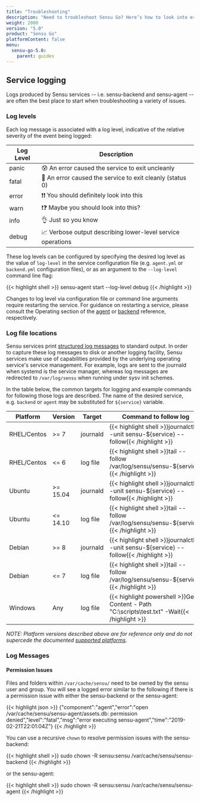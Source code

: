 ```yaml
---
title: "Troubleshooting"
description: "Need to troubleshoot Sensu Go? Here’s how to look into errors, including service logging and the log levels you need to know about. Logs produced by Sensu services – i.e., sensu-backend and sensu-agent – are often the best source of truth when troubleshooting issues, so we recommend you start there."
weight: 2000
version: "5.0"
product: "Sensu Go"
platformContent: false
menu:
  sensu-go-5.0:
    parent: guides
---
```


## Service logging

Logs produced by Sensu services -- i.e. sensu-backend and sensu-agent -- are
often the best place to start when troubleshooting a variety of issues.

### Log levels

Each log message is associated with a log level, indicative of the relative severity of the event being
logged:

| Log Level          | Description |
|--------------------|------------------------------------------------------------|
| panic              | 😰 An error caused the service to exit uncleanly           |
| fatal              | 👋 An error caused the service to exit cleanly (status 0)  |
| error              | ❗❗ You should definitely look into this                  |
| warn               | ❗❓ Maybe you should look into this?                       |
| info               | 👌 Just so you know                                         |
| debug              | 📈 Verbose output describing lower-level service operations |

These log levels can be configured by specifying the desired log level as the
value of `log-level` in the service configuration file (e.g. `agent.yml` or
`backend.yml` configuration files), or as an argument to the `--log-level`
command line flag:

{{< highlight shell >}}
sensu-agent start --log-level debug
{{< /highlight >}}

Changes to log level via configuration file or command line arguments require
restarting the service. For guidance on restarting a service, please
consult the Operating section of the [agent][agent-ref] or
[backend][backend-ref] reference, respectively.

### Log file locations

Sensu services print [structured log messages][structured] to standard output.
In order to capture these log messages to disk or another logging facility, Sensu services
make use of capabilities provided by the underlying operating service's service
management. For example, logs are sent to the journald when systemd is the service manager,
whereas log messages are redirected to `/var/log/sensu` when running under sysv
init schemes.

In the table below, the common targets for logging and example commands for
following those logs are described. The name of the desired service, e.g.
`backend` or `agent` may be substituted for `${service}` variable.

| Platform     | Version           | Target | Command to follow log |
|--------------|-------------------|--------------|-----------------------------------------------|
| RHEL/Centos  | >= 7       | journald     | {{< highlight shell >}}journalctl --unit sensu-${service} --follow{{< /highlight >}}   |
| RHEL/Centos  | <= 6       | log file     | {{< highlight shell >}}tail --follow /var/log/sensu/sensu-${service}{{< /highlight >}} |
| Ubuntu       | >= 15.04   | journald     | {{< highlight shell >}}journalctl --unit sensu-${service} --follow{{< /highlight >}}   |
| Ubuntu       | <= 14.10   | log file     | {{< highlight shell >}}tail --follow /var/log/sensu/sensu-${service}{{< /highlight >}} |
| Debian       | >= 8       | journald     | {{< highlight shell >}}journalctl --unit sensu-${service} --follow{{< /highlight >}}   |
| Debian       | <= 7       | log file     | {{< highlight shell >}}tail --follow /var/log/sensu/sensu-${service}{{< /highlight >}} |
| Windows      | Any        | log file     | {{< highlight powershell >}}Get-Content -  Path "C:\scripts\test.txt" -Wait{{< /highlight >}}

_NOTE: Platform versions described above are for reference only and do not
supercede the documented [supported platforms][platforms]._

### Log Messages

#### Permission Issues

Files and folders within `/var/cache/sensu/` need to be owned by the sensu user and group. You will see a logged error similar to the following if there is a permission issue with either the sensu-backend or the sensu-agent:

{{< highlight json >}}
{"component":"agent","error":"open /var/cache/sensu/sensu-agent/assets.db: permission denied","level":"fatal","msg":"error executing sensu-agent","time":"2019-02-21T22:01:04Z"}
{{< /highlight >}}

You can use a recursive `chown` to resolve permission issues with the sensu-backend:

{{< highlight shell >}}
sudo chown -R sensu:sensu /var/cache/sensu/sensu-backend
{{< /highlight >}}

or the sensu-agent:

{{< highlight shell >}}
sudo chown -R sensu:sensu /var/cache/sensu/sensu-agent
{{< /highlight >}}

[structured]: https://dzone.com/articles/what-is-structured-logging
[journalctl]: https://www.digitalocean.com/community/tutorials/how-to-use-journalctl-to-view-and-manipulate-systemd-logs
[platforms]: ../../getting-started/platforms
[agent-ref]: ../../reference/agent/#restarting-the-service
[backend-ref]: ../../reference/backend/#restarting-the-service
